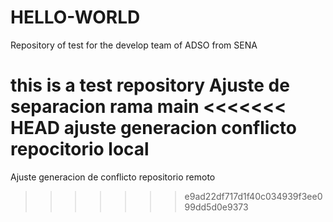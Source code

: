 # HELLO-WORLD
Repository of test for the develop team of ADSO from SENA


this is a test repository
Ajuste de separacion rama main
<<<<<<< HEAD
ajuste generacion conflicto repocitorio local
=======
Ajuste generacion de conflicto repositorio remoto 
>>>>>>> e9ad22df717d1f40c034939f3ee099dd5d0e9373
